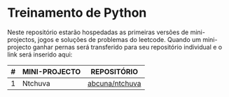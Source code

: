 # Treinamento de Python
Neste repositório estarão hospedadas as primeiras versões de mini-projectos, jogos e soluções de problemas do leetcode.
Quando um mini-projecto ganhar pernas será transferido para seu repositório individual e o link será inserido aqui:

|  # | MINI-PROJECTO  | REPOSITÓRIO  |
| ------------ | ------------ | ------------ |
|  1 | Ntchuva  |  [abcuna/ntchuva](https://github.com/abcuna/ntchuva "abcuna/ntchuva") |
